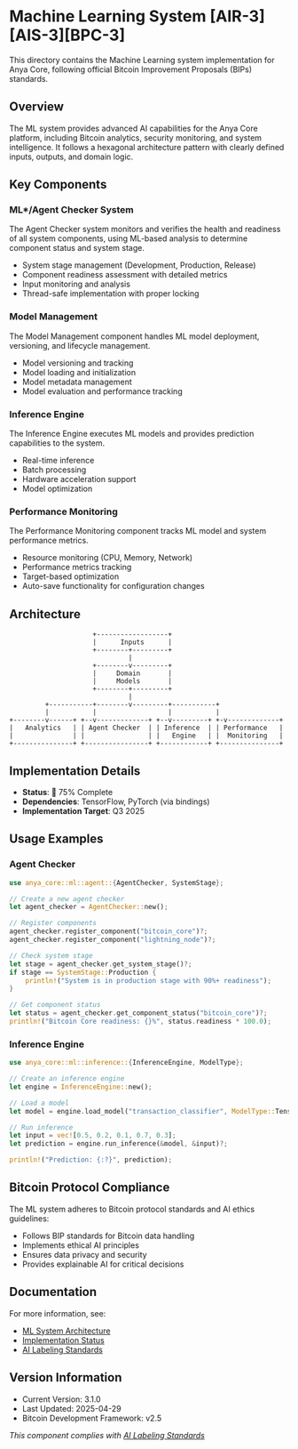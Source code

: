 # Machine Learning System [AIR-3][AIS-3][BPC-3]

This directory contains the Machine Learning system implementation for Anya Core, following official Bitcoin Improvement Proposals (BIPs) standards.

## Overview

The ML system provides advanced AI capabilities for the Anya Core platform, including Bitcoin analytics, security monitoring, and system intelligence. It follows a hexagonal architecture pattern with clearly defined inputs, outputs, and domain logic.

## Key Components

### ML*/Agent Checker System

The Agent Checker system monitors and verifies the health and readiness of all system components, using ML-based analysis to determine component status and system stage.

- System stage management (Development, Production, Release)
- Component readiness assessment with detailed metrics
- Input monitoring and analysis
- Thread-safe implementation with proper locking

### Model Management

The Model Management component handles ML model deployment, versioning, and lifecycle management.

- Model versioning and tracking
- Model loading and initialization
- Model metadata management
- Model evaluation and performance tracking

### Inference Engine

The Inference Engine executes ML models and provides prediction capabilities to the system.

- Real-time inference
- Batch processing
- Hardware acceleration support
- Model optimization

### Performance Monitoring

The Performance Monitoring component tracks ML model and system performance metrics.

- Resource monitoring (CPU, Memory, Network)
- Performance metrics tracking
- Target-based optimization
- Auto-save functionality for configuration changes

## Architecture

```
                     +------------------+
                     |      Inputs      |
                     +--------+---------+
                              |
                     +--------v---------+
                     |     Domain       |
                     |     Models       |
                     +--------+---------+
                              |
         +-----------+--------v---------+-----------+
         |           |                  |           |
+--------v------+ +--v-------------+ +--v---------+ +-v-------------+
|   Analytics   | | Agent Checker  | | Inference  | | Performance   |
|               | |                | |   Engine   | |  Monitoring   |
+---------------+ +----------------+ +------------+ +---------------+
```

## Implementation Details

- **Status**: 🔄 75% Complete
- **Dependencies**: TensorFlow, PyTorch (via bindings)
- **Implementation Target**: Q3 2025

## Usage Examples

### Agent Checker

```rust
use anya_core::ml::agent::{AgentChecker, SystemStage};

// Create a new agent checker
let agent_checker = AgentChecker::new();

// Register components
agent_checker.register_component("bitcoin_core")?;
agent_checker.register_component("lightning_node")?;

// Check system stage
let stage = agent_checker.get_system_stage()?;
if stage == SystemStage::Production {
    println!("System is in production stage with 90%+ readiness");
}

// Get component status
let status = agent_checker.get_component_status("bitcoin_core")?;
println!("Bitcoin Core readiness: {}%", status.readiness * 100.0);
```

### Inference Engine

```rust
use anya_core::ml::inference::{InferenceEngine, ModelType};

// Create an inference engine
let engine = InferenceEngine::new();

// Load a model
let model = engine.load_model("transaction_classifier", ModelType::TensorFlow)?;

// Run inference
let input = vec![0.5, 0.2, 0.1, 0.7, 0.3];
let prediction = engine.run_inference(&model, &input)?;

println!("Prediction: {:?}", prediction);
```

## Bitcoin Protocol Compliance

The ML system adheres to Bitcoin protocol standards and AI ethics guidelines:

- Follows BIP standards for Bitcoin data handling
- Implements ethical AI principles
- Ensures data privacy and security
- Provides explainable AI for critical decisions

## Documentation

For more information, see:

- [ML System Architecture](../../docs/dependencies/ML_SYSTEM_ARCHITECTURE.md)
- [Implementation Status](../../docs/IMPLEMENTATION_MILESTONES.md)
- [AI Labeling Standards](../../docs/standards/AI_LABELING.md)

## Version Information

- Current Version: 3.1.0
- Last Updated: 2025-04-29
- Bitcoin Development Framework: v2.5

*This component complies with [AI Labeling Standards](../../docs/standards/AI_LABELING.md)*
